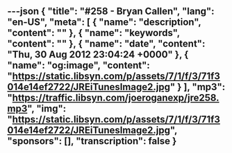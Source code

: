 ---json
{
  "title": "#258 - Bryan Callen",
  "lang": "en-US",
  "meta": [
    {
      "name": "description",
      "content": ""
    },
    {
      "name": "keywords",
      "content": ""
    },
    {
      "name": "date",
      "content": "Thu, 30 Aug 2012 23:04:24 +0000"
    },
    {
      "name": "og:image",
      "content": "https://static.libsyn.com/p/assets/7/1/f/3/71f3014e14ef2722/JREiTunesImage2.jpg"
    }
  ],
  "mp3": "https://traffic.libsyn.com/joeroganexp/jre258.mp3",
  "img": "https://static.libsyn.com/p/assets/7/1/f/3/71f3014e14ef2722/JREiTunesImage2.jpg",
  "sponsors": [],
  "transcription": false
}
---
<episode-header />

<timemark seconds="0" />

<transcribe-call-to-action />

<episode-footer />